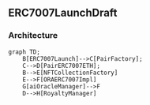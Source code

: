 ## ERC7007LaunchDraft

### Architecture

```mermaid
graph TD;
    B[ERC7007Launch]-->C[PairFactory];
    C-->D[PairERC7007ETH];
    B-->E[NFTCollectionFactory]
    E-->F[ORAERC7007Impl]
    G[aiOracleManager]-->F
    D-->H[RoyaltyManager]
```
